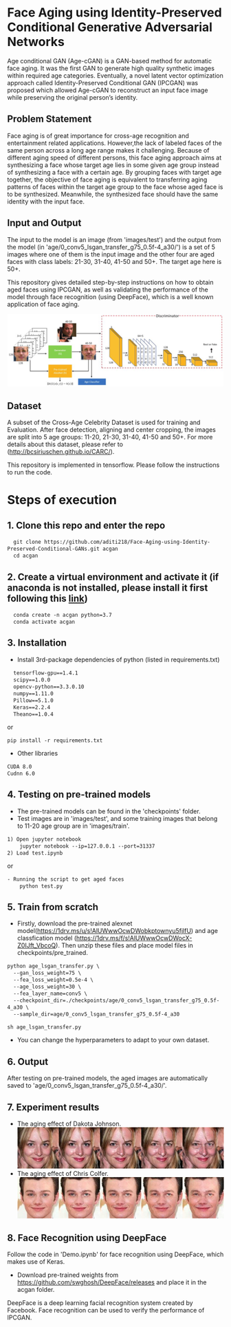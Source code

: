 # Face Aging using Identity-Preserved Conditional Generative Adversarial Networks 
Age conditional GAN (Age-cGAN) is a GAN-based method for automatic face aging. It was the first GAN to generate high quality synthetic images within required age categories. 
Eventually, a novel latent vector optimization approach called Identity-Preserved Conditional GAN (IPCGAN) was proposed which allowed Age-cGAN to reconstruct an input face image while preserving the original person’s identity.

## Problem Statement
Face aging is of great importance for cross-age recognition and entertainment related applications. However,the lack of labeled faces of the same person across a long age range makes it challenging. Because of different aging speed of different persons, this face aging approach aims at synthesizing a face whose target age lies in some given age group instead of synthesizing a face with a certain age. By grouping faces with target age together, the objective of face aging is equivalent to transferring aging patterns of faces within the target age group to the face whose aged face is to be synthesized. Meanwhile, the synthesized face should have the same identity with the input face. 

## Input and Output
The input to the model is an image (from 'images/test') and the output from the model (in 'age/0_conv5_lsgan_transfer_g75_0.5f-4_a30/') is a set of 5 images where one of them is the input image and the other four are aged faces with class labels: 21-30, 31-40, 41-50 and 50+. The target age here is 50+.

This repository gives detailed step-by-step instructions on how to obtain aged faces using IPCGAN, as well as validating the performance of the model through face recognition (using DeepFace), which is a well known application of face aging.

![scalars_framework](images/framework.JPG)
## Dataset
A subset of the Cross-Age Celebrity Dataset is used for training and Evaluation. 
After face detection, aligning and center cropping, the images are split into 5 age groups: 11-20, 21-30, 31-40, 41-50 and 50+.
For more details about this dataset, please refer to (http://bcsiriuschen.github.io/CARC/).

This repository is implemented in tensorflow. Please follow the instructions to run the code.
# Steps of execution
## 1. Clone this repo and enter the repo
  
      git clone https://github.com/aditi218/Face-Aging-using-Identity-Preserved-Conditional-GANs.git acgan
      cd acgan

## 2. Create a virtual environment and activate it (if anaconda is not installed, please install it first following this [link](https://docs.anaconda.com/anaconda/install/))
      
      conda create -n acgan python=3.7
      conda activate acgan

## 3. Installation
* Install 3rd-package dependencies of python (listed in requirements.txt)
```
  tensorflow-gpu==1.4.1
  scipy==1.0.0
  opencv-python==3.3.0.10
  numpy==1.11.0
  Pillow==5.1.0
  Keras==2.2.4
  Theano==1.0.4
```
   or
```shell
pip install -r requirements.txt
```
* Other libraries
```code
CUDA 8.0
Cudnn 6.0
```

## 4. Testing on pre-trained models
* The pre-trained models can be found in the 'checkpoints' folder.
* Test images are in 'images/test', and some training images that belong to 11-20 age group are in 'images/train'.
```
1) Open jupyter notebook 
    jupyter notebook --ip=127.0.0.1 --port=31337
2) Load test.ipynb
```
or
```
- Running the script to get aged faces
    python test.py
```
## 5. Train from scratch

* Firstly, download the pre-trained alexnet model(https://1drv.ms/u/s!AlUWwwOcwDWobkptownyu5fjlfU) and age classfication model (https://1drv.ms/f/s!AlUWwwOcwDWocX-Z0IJft_VbcoQ). Then unzip these files and place model files in checkpoints/pre_trained.
```
python age_lsgan_transfer.py \
  --gan_loss_weight=75 \
  --fea_loss_weight=0.5e-4 \
  --age_loss_weight=30 \
  --fea_layer_name=conv5 \
  --checkpoint_dir=./checkpoints/age/0_conv5_lsgan_transfer_g75_0.5f-4_a30 \
  --sample_dir=age/0_conv5_lsgan_transfer_g75_0.5f-4_a30 
```
```
sh age_lsgan_transfer.py
```
* You can change the hyperparameters to adapt to your own dataset.

## 6. Output
After testing on pre-trained models, the aged images are automatically saved to 'age/0_conv5_lsgan_transfer_g75_0.5f-4_a30/'.

## 7. Experiment results
* The aging effect of Dakota Johnson. ![dakota_johnson](images/Dakota_Johnson.jpg)
* The aging effect of Chris Colfer.![chris_colfer](images/Chris_Colfer.jpg)

## 8. Face Recognition using DeepFace
Follow the code in 'Demo.ipynb' for face recognition using DeepFace, which makes use of Keras.
* Download pre-trained weights from https://github.com/swghosh/DeepFace/releases and place it in the acgan folder.

DeepFace is a deep learning facial recognition system created by Facebook. Face recognition can be used to verify the performance 
of IPCGAN.




